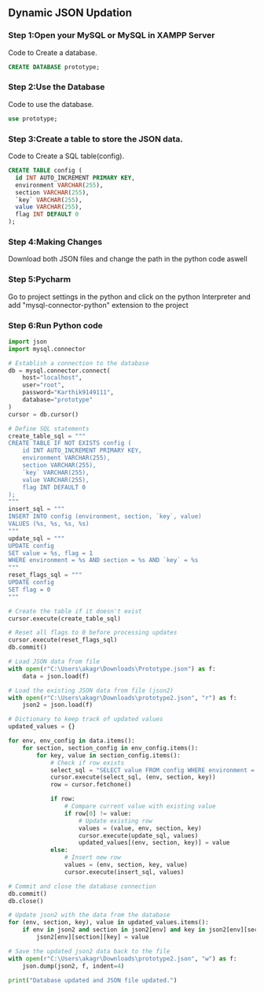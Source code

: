 ## Dynamic JSON Updation


### Step 1:Open your MySQL or MySQL in XAMPP Server

Code to Create a database.
```sql
CREATE DATABASE prototype;
```

### Step 2:Use the Database

Code to use the database.
```sql
use prototype;
```

### Step 3:Create a table to store the JSON data.

Code to Create a SQL table(config).
```sql
CREATE TABLE config (
  id INT AUTO_INCREMENT PRIMARY KEY,
  environment VARCHAR(255),
  section VARCHAR(255),
  `key` VARCHAR(255), 
  value VARCHAR(255),
  flag INT DEFAULT 0
);
```

### Step 4:Making Changes

Download both JSON files and change the path in the python code aswell

### Step 5:Pycharm

Go to project settings in the python and click on the python Interpreter and add "mysql-connector-python" extension to the project 

### Step 6:Run Python code

```python
import json
import mysql.connector

# Establish a connection to the database
db = mysql.connector.connect(
    host="localhost",
    user="root",
    password="Karthik9149111",
    database="prototype"
)
cursor = db.cursor()

# Define SQL statements
create_table_sql = """
CREATE TABLE IF NOT EXISTS config (
    id INT AUTO_INCREMENT PRIMARY KEY,
    environment VARCHAR(255),
    section VARCHAR(255),
    `key` VARCHAR(255),
    value VARCHAR(255),
    flag INT DEFAULT 0
);
"""
insert_sql = """
INSERT INTO config (environment, section, `key`, value)
VALUES (%s, %s, %s, %s)  
"""
update_sql = """
UPDATE config 
SET value = %s, flag = 1
WHERE environment = %s AND section = %s AND `key` = %s
"""
reset_flags_sql = """
UPDATE config
SET flag = 0
"""

# Create the table if it doesn't exist
cursor.execute(create_table_sql)

# Reset all flags to 0 before processing updates
cursor.execute(reset_flags_sql)
db.commit()

# Load JSON data from file
with open(r"C:\Users\akagr\Downloads\Prototype.json") as f:
    data = json.load(f)

# Load the existing JSON data from file (json2)
with open(r"C:\Users\akagr\Downloads\prototype2.json", "r") as f:
    json2 = json.load(f)

# Dictionary to keep track of updated values
updated_values = {}

for env, env_config in data.items():
    for section, section_config in env_config.items():
        for key, value in section_config.items():
            # Check if row exists
            select_sql = "SELECT value FROM config WHERE environment = %s AND section = %s AND `key` = %s"
            cursor.execute(select_sql, (env, section, key))
            row = cursor.fetchone()

            if row:
                # Compare current value with existing value
                if row[0] != value:
                    # Update existing row
                    values = (value, env, section, key)
                    cursor.execute(update_sql, values)
                    updated_values[(env, section, key)] = value
            else:
                # Insert new row
                values = (env, section, key, value)
                cursor.execute(insert_sql, values)

# Commit and close the database connection
db.commit()
db.close()

# Update json2 with the data from the database
for (env, section, key), value in updated_values.items():
    if env in json2 and section in json2[env] and key in json2[env][section]:
        json2[env][section][key] = value

# Save the updated json2 data back to the file
with open(r"C:\Users\akagr\Downloads\prototype2.json", "w") as f:
    json.dump(json2, f, indent=4)

print("Database updated and JSON file updated.")

```

